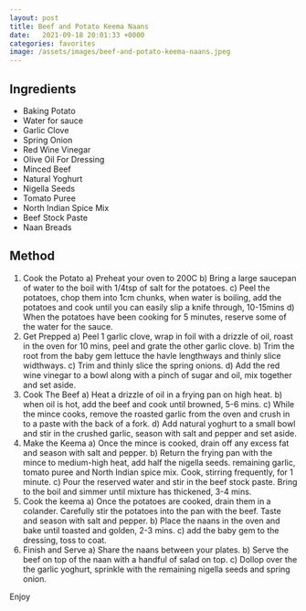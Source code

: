 ```yaml
---
layout: post
title: Beef and Potato Keema Naans
date:   2021-09-18 20:01:33 +0000
categories: favorites
image: /assets/images/beef-and-potato-keema-naans.jpeg
---
```


## Ingredients

* Baking Potato
* Water for sauce
* Garlic Clove
* Spring Onion
* Red Wine Vinegar
* Olive Oil For Dressing
* Minced Beef
* Natural Yoghurt
* Nigella Seeds
* Tomato Puree
* North Indian Spice Mix
* Beef Stock Paste
* Naan Breads


## Method

1. Cook the Potato
a) Preheat your oven to 200C
b) Bring a large saucepan of water to the boil with 1/4tsp of salt for the potatoes.
c) Peel the potatoes, chop them into 1cm chunks, when water is boiling, add the potatoes and cook until you can easily slip a knife through, 10-15mins
d) When the potatoes have been cooking for 5 minutes, reserve some of the water for the sauce.
2. Get Prepped
a) Peel 1 garlic clove, wrap in foil with a drizzle of oil, roast in the oven for 10 mins, peel and grate the other garlic clove.
b) Trim the root from the baby gem lettuce the havle lengthways and thinly slice widthways.
c) Trim and thinly slice the spring onions.
d) Add the red wine vinegar to a bowl along with a pinch of sugar and oil, mix together and set aside.
3. Cook The Beef
a) Heat a drizzle of oil in a frying pan on high heat.
b) when oil is hot, add the beef and cook until browned, 5-6 mins.
c) While the mince cooks, remove the roasted garlic from the oven and crush in to a paste with the back of a fork.
d) Add natural yoghurt to a small bowl and stir in the crushed garlic, season with salt and pepper and set aside.
4. Make the Keema
a) Once the mince is cooked, drain off any excess fat and season with salt and pepper.
b) Return the frying pan with the mince to medium-high heat, add half the nigella seeds. remaining garlic, tomato puree and North Indian spice mix. Cook, stirring frequently, for 1 minute.
c) Pour the reserved water and stir in the beef stock paste. Bring to the boil and simmer until mixture has thickened, 3-4 mins.
5. Cook the keema
a) Once the potatoes are cooked, drain them in a colander. Carefully stir the potatoes into the pan with the beef. Taste and season with salt and pepper.
b) Place the naans in the oven and bake until toasted and golden, 2-3 mins.
c) add the baby gem to the dressing, toss to coat.
6. Finish and Serve
a) Share the naans between your plates.
b) Serve the beef on top of the naan with a handful of salad on top.
c) Dollop over the the garlic yoghurt, sprinkle with the remaining nigella seeds and spring onion.

Enjoy
